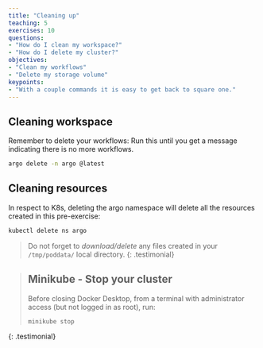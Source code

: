 ```yaml
---
title: "Cleaning up"
teaching: 5
exercises: 10
questions:
- "How do I clean my workspace?"
- "How do I delete my cluster?"
objectives:
- "Clean my workflows"
- "Delete my storage volume"
keypoints:
- "With a couple commands it is easy to get back to square one."
---
```



## Cleaning workspace

Remember to delete your workflows:
Run this until you get a message indicating there is no more workflows.

```bash
argo delete -n argo @latest
```

## Cleaning resources
In respect to K8s, deleting the argo namespace will delete all the resources created in this pre-exercise:

```bash
kubectl delete ns argo
```
> Do not forget to _download/delete_ any files created in your `/tmp/poddata/` local directory. 
{: .testimonial}

> ## Minikube - Stop your cluster
> 
> Before closing Docker Desktop, from a terminal with administrator access (but not logged in as root), run:
> ```bash
> minikube stop
> ```
{: .testimonial}


